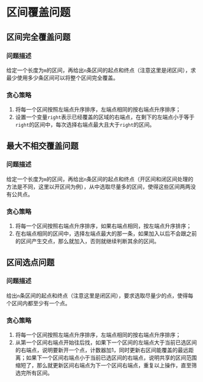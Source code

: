# 区间覆盖问题

## 区间完全覆盖问题

### 问题描述

给定一个长度为`m`的区间，再给出`n`条区间的起点和终点（注意这里是闭区间），求最少使用多少条区间可以将整个区间完全覆盖。

### 贪心策略

1. 将每一个区间按照左端点升序排序，左端点相同的按右端点升序排序；
2. 设置一个变量`right`表示已经覆盖的区域的右端点，在剩下的左端点小于等于`right`的区间中，每次选择右端点最大且大于`right`的区间。

## 最大不相交覆盖问题

### 问题描述

给定一个长度为`m`的区间，再给出`n`条区间的起点和终点（开区间和闭区间处理的方法是不同，这里以开区间为例），从中选取尽量多的区间，使得这些区间两两没有公共点。

### 贪心策略

1. 将每一个区间按照右端点升序排序，如果右端点相同，按左端点升序排序；
2. 在右端点相同的区间中，选择左端点最大的那一条，如果加入以后不会跟之前的区间产生交点，那么就加入，否则就继续判断其余的区间。

## 区间选点问题

### 问题描述

给出`n`条区间的起点和终点（注意这里是闭区间），要求选取尽量少的点，使得每个区间内都至少有一个点。

### 贪心策略

1. 将每一个区间按照左端点升序排序，左端点相同的按右端点升序排序；
2. 从第一个区间右端点开始往后找，如果下一个区间的左端点大于当前已选区间的右端点，说明要新开一个点，计数器加1，同时更新右区间能覆盖的最远距离；如果下一个区间右端点小于当前已选区间的右端点，说明共享的区间范围缩短了，那么就更新区间右端点为下一个区间右端点，重复以上操作，直至筛选完所有区间。
